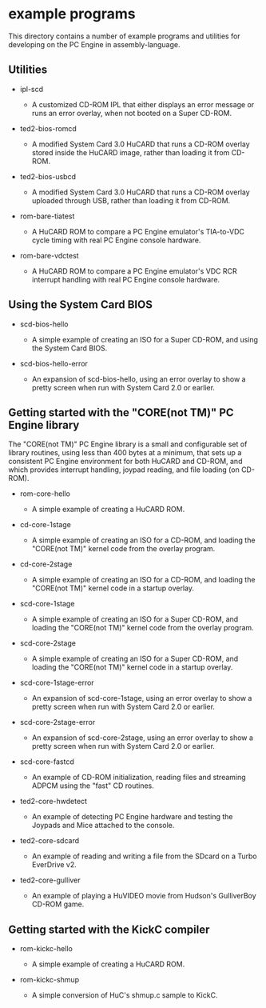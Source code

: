 # example programs

This directory contains a number of example programs and utilities for developing on the PC Engine in assembly-language.


## Utilities

* ipl-scd
  - A customized CD-ROM IPL that either displays an error message or runs an error overlay, when not booted on a Super CD-ROM.

* ted2-bios-romcd
  - A modified System Card 3.0 HuCARD that runs a CD-ROM overlay stored inside the HuCARD image, rather than loading it from CD-ROM.

* ted2-bios-usbcd
  - A modified System Card 3.0 HuCARD that runs a CD-ROM overlay uploaded through USB, rather than loading it from CD-ROM.

* rom-bare-tiatest
  - A HuCARD ROM to compare a PC Engine emulator's TIA-to-VDC cycle timing with real PC Engine console hardware.

* rom-bare-vdctest
  - A HuCARD ROM to compare a PC Engine emulator's VDC RCR interrupt handling with real PC Engine console hardware.


## Using the System Card BIOS

* scd-bios-hello
  - A simple example of creating an ISO for a Super CD-ROM, and using the System Card BIOS.

* scd-bios-hello-error
  - An expansion of scd-bios-hello, using an error overlay to show a pretty screen when run with System Card 2.0 or earlier.


## Getting started with the "CORE(not TM)" PC Engine library

The "CORE(not TM)" PC Engine library is a small and configurable set of library routines, using less than 400 bytes at a minimum, that sets up a consistent PC Engine environment for both HuCARD and CD-ROM, and which provides interrupt handling, joypad reading, and file loading (on CD-ROM).


* rom-core-hello
  - A simple example of creating a HuCARD ROM.

* cd-core-1stage
  - A simple example of creating an ISO for a CD-ROM, and loading the "CORE(not TM)" kernel code from the overlay program.

* cd-core-2stage
  - A simple example of creating an ISO for a CD-ROM, and loading the "CORE(not TM)" kernel code in a startup overlay.

* scd-core-1stage
  - A simple example of creating an ISO for a Super CD-ROM, and loading the "CORE(not TM)" kernel code from the overlay program.

* scd-core-2stage
  - A simple example of creating an ISO for a Super CD-ROM, and loading the "CORE(not TM)" kernel code in a startup overlay.

* scd-core-1stage-error
  - An expansion of scd-core-1stage, using an error overlay to show a pretty screen when run with System Card 2.0 or earlier.

* scd-core-2stage-error
  - An expansion of scd-core-2stage, using an error overlay to show a pretty screen when run with System Card 2.0 or earlier.

* scd-core-fastcd
  - An example of CD-ROM initialization, reading files and streaming ADPCM using the "fast" CD routines.

* ted2-core-hwdetect
  - An example of detecting PC Engine hardware and testing the Joypads and Mice attached to the console.

* ted2-core-sdcard
  - An example of reading and writing a file from the SDcard on a Turbo EverDrive v2.

* ted2-core-gulliver
  - An example of playing a HuVIDEO movie from Hudson's GulliverBoy CD-ROM game.


## Getting started with the KickC compiler

* rom-kickc-hello
  - A simple example of creating a HuCARD ROM.

* rom-kickc-shmup
  - A simple conversion of HuC's shmup.c sample to KickC.

